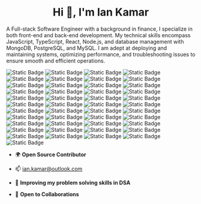 <h1 align="center">Hi 👋, I'm Ian Kamar</h1>
<p align="left">
  A Full-stack Software Engineer with a background in finance, I specialize in both front-end and back-end development. My technical skills encompass JavaScript, TypeScript, React, Node.js, and database management with MongoDB, PostgreSQL, and MySQL. I am adept at deploying and maintaining systems, optimizing performance, and troubleshooting issues to ensure smooth and efficient operations.
</p>


![Static Badge](https://img.shields.io/badge/HTML5-%23E34F26?style=for-the-badge&logo=HTML5&logoColor=white)
![Static Badge](https://img.shields.io/badge/CSS3-%231572B6?style=for-the-badge&logo=CSS3&logoColor=white)
![Static Badge](https://img.shields.io/badge/Material%20UI-%23007FFF?style=for-the-badge&logo=MUI&logoColor=white)
![Static Badge](https://img.shields.io/badge/Headless%20UI-%2366E3FF?style=for-the-badge&logo=Headless%20UI&logoColor=black)
![Static Badge](https://img.shields.io/badge/TailwindCSS-%2306B6D4?style=for-the-badge&logo=TailwindCSS&logoColor=white)
![Static Badge](https://img.shields.io/badge/Python-%2318A497?style=for-the-badge&logo=Python&logoColor=white)
![Static Badge](https://img.shields.io/badge/Javascript-F7DF1E?style=for-the-badge&logo=Javascript&logoColor=black)
![Static Badge](https://img.shields.io/badge/Axios-%235A29E4?style=for-the-badge&logo=Axios&logoColor=White)
![Static Badge](https://img.shields.io/badge/Typescript-%233178C6?style=for-the-badge&logo=Typescript&logoColor=white)
![Static Badge](https://img.shields.io/badge/Git-%23F05032?style=for-the-badge&logo=CSS3&logoColor=white)
![Static Badge](https://img.shields.io/badge/Github-%23181717?style=for-the-badge&logo=Github&logoColor=white)
![Static Badge](https://img.shields.io/badge/JWT-%23F80046?style=for-the-badge&logo=Json%20Web%20Tokens&logoColor=white)
![Static Badge](https://img.shields.io/badge/Mongodb-%2347A248?style=for-the-badge&logo=Github&logoColor=white)
![Static Badge](https://img.shields.io/badge/Mysql-%234479A1?style=for-the-badge&logo=Mysql&logoColor=white)
![Static Badge](https://img.shields.io/badge/postgresql-%234169E1?style=for-the-badge&logo=Postgresql&logoColor=white)
![Static Badge](https://img.shields.io/badge/React-61DBFB?style=for-the-badge&logo=react&logoColor=black&labelColor=61DBFB)
![Static Badge](https://img.shields.io/badge/React%20Hook%20Form-%23EC5990?style=for-the-badge&logo=React%20Hook%20form&logoColor=white)
![Static Badge](https://img.shields.io/badge/React%20Router-%23CA4245?style=for-the-badge&logo=React%20Router&logoColor=white)
![Static Badge](https://img.shields.io/badge/React%20Bootstrap-%2341E0FD?style=for-the-badge&logo=React%20Bootstrap&logoColor=black)
![Static Badge](https://img.shields.io/badge/Nodejs-%235FA04E?style=for-the-badge&logo=Node.js&logoColor=white)
![Static Badge](https://img.shields.io/badge/Mongoose-%23880000?style=for-the-badge&logo=Mongoose&logoColor=white)
![Static Badge](https://img.shields.io/badge/Express-%237D929E?style=for-the-badge&logo=Express&logoColor=white)
![Static Badge](https://img.shields.io/badge/Vite-%23646CFF?style=for-the-badge&logo=Vite&logoColor=white)
![Static Badge](https://img.shields.io/badge/Bootstrap-%237952B3?style=for-the-badge&logo=Bootstrap&logoColor=white)
![Static Badge](https://img.shields.io/badge/Postman-%23FF6C37?style=for-the-badge&logo=postman&logoColor=white)
![Static Badge](https://img.shields.io/badge/Next.js-%230A1837?style=for-the-badge&logo=next.js&logoColor=white)
![Static Badge](https://img.shields.io/badge/Jest-%23C21325?style=for-the-badge&logo=Jest&logoColor=white)
![Static Badge](https://img.shields.io/badge/Redux-%23764ABC?style=for-the-badge&logo=Redux&logoColor=white)
![Static Badge](https://img.shields.io/badge/Vercel-%230A1837?style=for-the-badge&logo=Vercel&logoColor=white)
![Static Badge](https://img.shields.io/badge/Amazon%20Web%20Services-%23232F3E?style=for-the-badge&logo=Amazon%20Web%20Services&logoColor=white)
![Static Badge](https://img.shields.io/badge/Google%20Cloud-%234285F4?style=for-the-badge&logo=Google%20Cloud&logoColor=white)
![Static Badge](https://img.shields.io/badge/Microsoft%20Azure-%231769AA?style=for-the-badge&logo=Microsoft%20Azure&logoColor=White)
![Static Badge](https://img.shields.io/badge/Atlassian-%230052CC?style=for-the-badge&logo=Atlassian&logoColor=White)
![Static Badge](https://img.shields.io/badge/Jira%20-%230052CC?style=for-the-badge&logo=Jira&logoColor=white)
![Static Badge](https://img.shields.io/badge/Figma-%23F24E1E?style=for-the-badge&logo=Figma&logoColor=white)
![Static Badge](https://img.shields.io/badge/Prisma-%232D3748?style=for-the-badge&logo=Prisma&logoColor=white)
![Static Badge](https://img.shields.io/badge/Apache-%23D22128?style=for-the-badge&logo=Apache&logoColor=white)
![Static Badge](https://img.shields.io/badge/REST%20API-%23225593?style=for-the-badge&logo=REST%20APIs&logoColor=white)
![Static Badge](https://img.shields.io/badge/GraphQL-%23E10098?style=for-the-badge&logo=GraphQl&logoColor=white)
![Static Badge](https://img.shields.io/badge/Apollo-%23311C87?style=for-the-badge&logo=Apollo%20GraphQL&logoColor=white)
![Static Badge](https://img.shields.io/badge/Storybook-%23FF4785?style=for-the-badge&logo=Storybook&logoColor=white)
![Static Badge](https://img.shields.io/badge/Babel-%23F9DC3E?style=for-the-badge&logo=Babel&logoColor=black)
![Static Badge](https://img.shields.io/badge/Webpack-%238DD6F9?style=for-the-badge&logo=Webpack&logoColor=black)
![Static Badge](https://img.shields.io/badge/Keystone-%23166BFF?style=for-the-badge&logo=Keystone&logoColor=white)
![Static Badge](https://img.shields.io/badge/Prettier-%23F7B93E?style=for-the-badge&logo=Prettier&logoColor=black)


- 🌍 **Open Source Contributor**

- 📫 [ian.kamar@outlook.com](ian.kamar@outlook.com)

- 🌱 **Improving my problem solving skills in DSA**

- 🤝 **Open to Collaborations**

























